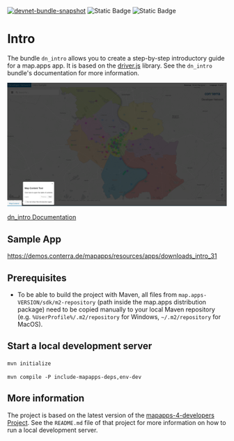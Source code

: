 [![devnet-bundle-snapshot](https://github.com/conterra/mapapps-intro/actions/workflows/devnet-bundle-snapshot.yml/badge.svg)](https://github.com/conterra/mapapps-intro/actions/workflows/devnet-bundle-snapshot.yml)
![Static Badge](https://img.shields.io/badge/requires_map.apps-4.15.0-e5e5e5?labelColor=%233E464F&logoColor=%23e5e5e5)
![Static Badge](https://img.shields.io/badge/tested_for_map.apps-4.18.1-%20?labelColor=%233E464F&color=%232FC050)
# Intro

The bundle `dn_intro` allows you to create a step-by-step introductory guide for a map.apps app. It is based on the [driver.js](https://driverjs.com/) library.
See the `dn_intro` bundle's documentation for more information.

![Tour screenshot](https://github.com/conterra/mapapps-intro/blob/main/screenshot.png)

[dn_intro Documentation](https://github.com/conterra/mapapps-intro/tree/master/src/main/js/bundles/dn_intro)

## Sample App
https://demos.conterra.de/mapapps/resources/apps/downloads_intro_31

## Prerequisites

- To be able to build the project with Maven, all files from `map.apps-VERSION/sdk/m2-repository` (path inside the map.apps distribution package) need to be copied manually to your local Maven repository (e.g. `%UserProfile%/.m2/repository` for Windows, `~/.m2/repository` for MacOS).

## Start a local development server

`mvn initialize`

`mvn compile -P include-mapapps-deps,env-dev`

## More information

The project is based on the latest version of the [mapapps-4-developers Project](https://github.com/conterra/mapapps-4-developers).
See the `README.md` file of that project for more information on how to run a local development server.
